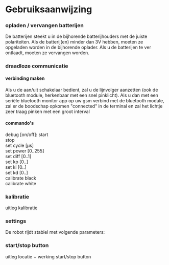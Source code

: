 # Gebruiksaanwijzing

### opladen / vervangen batterijen
De batterijen steekt u in de bijhorende batterijhouders met de juiste polariteiten. Als de batterij(en) minder dan 3V hebben, moeten ze opgeladen worden in de bijhorende oplader. Als u de batterijen te ver ontlaadt, moeten ze vervangen worden.

### draadloze communicatie
#### verbinding maken
Als u de aan/uit schakelaar bedient, zal u de lijnvolger aanzetten (ook de bluetooth module, herkenbaar met een snel pinklicht). Als u dan met een seriële bluetooth monitor app op uw gsm verbind met de bluetooth module, zal er de boodschap opkomen "connected" in de terminal en zal het lichtje zeer traag pinken met een groot interval

#### commando's
debug [on/off]: 
start  
stop  
set cycle [µs]  
set power [0..255]  
set diff [0..1]  
set kp [0..]  
set ki [0..]  
set kd [0..]  
calibrate black  
calibrate white  

### kalibratie
uitleg kalibratie  

### settings
De robot rijdt stabiel met volgende parameters:  

### start/stop button
uitleg locatie + werking start/stop button
